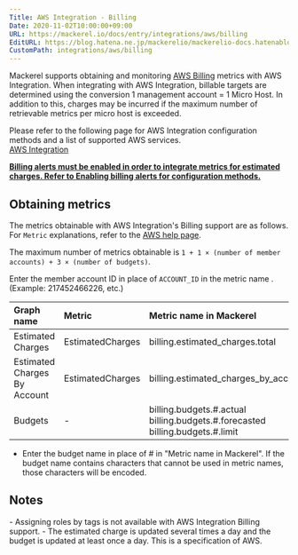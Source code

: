 ```yaml
---
Title: AWS Integration - Billing
Date: 2020-11-02T10:00:00+09:00
URL: https://mackerel.io/docs/entry/integrations/aws/billing
EditURL: https://blog.hatena.ne.jp/mackerelio/mackerelio-docs.hatenablog.mackerel.io/atom/entry/26006613653429133
CustomPath: integrations/aws/billing
---
```


Mackerel supports obtaining and monitoring <a href="https://aws.amazon.com/aws-cost-management/" target="_blank">AWS Billing</a> metrics with AWS Integration. When integrating with AWS Integration, billable targets are determined using the conversion 1 management account = 1 Micro Host. In addition to this, charges may be incurred if the maximum number of retrievable metrics per micro host is exceeded.

Please refer to the following page for AWS Integration configuration methods and a list of supported AWS services.<br>
<a href="https://mackerel.io/docs/entry/integrations/aws">AWS Integration</a>

<b><u>Billing alerts must be enabled in order to integrate metrics for estimated charges. Refer to <a href="https://docs.aws.amazon.com/AmazonCloudWatch/latest/monitoring/monitor_estimated_charges_with_cloudwatch.html#turning_on_billing_metrics">Enabling billing alerts</a> for configuration methods.</u></b><br>

## Obtaining metrics
The metrics obtainable with AWS Integration's Billing support are as follows. For `Metric` explanations, refer to the <a href="https://docs.aws.amazon.com/AmazonCloudWatch/latest/monitoring/monitor_estimated_charges_with_cloudwatch.html" target="_blank">AWS help page</a>.

The maximum number of metrics obtainable is `1 + 1 × (number of member accounts) + 3 × (number of budgets)`.

Enter the member account ID in place of `ACCOUNT_ID` in the metric name . (Example: 217452466226, etc.)

|Graph name|Metric|Metric name in Mackerel|Unit|Statistics|
|:---|:---|:---|:---|:---|
|Estimated Charges|EstimatedCharges|billing.estimated_charges.total|float|Maximum|
|Estimated Charges By Account|EstimatedCharges|billing.estimated_charges_by_account.ACCOUNT_ID|float|Maximum|
|Budgets|-|billing.budgets.#.actual<br>billing.budgets.#.forecasted<br>billing.budgets.#.limit|float|-|

- Enter the budget name in place of # in "Metric name in Mackerel". If the budget name contains characters that cannot be used in metric names, those characters will be encoded.


<h2 id="notes">Notes</h2>
- Assigning roles by tags is not available with AWS Integration Billing support.
- The estimated charge is updated several times a day and the budget is updated at least once a day. This is a specification of AWS.
